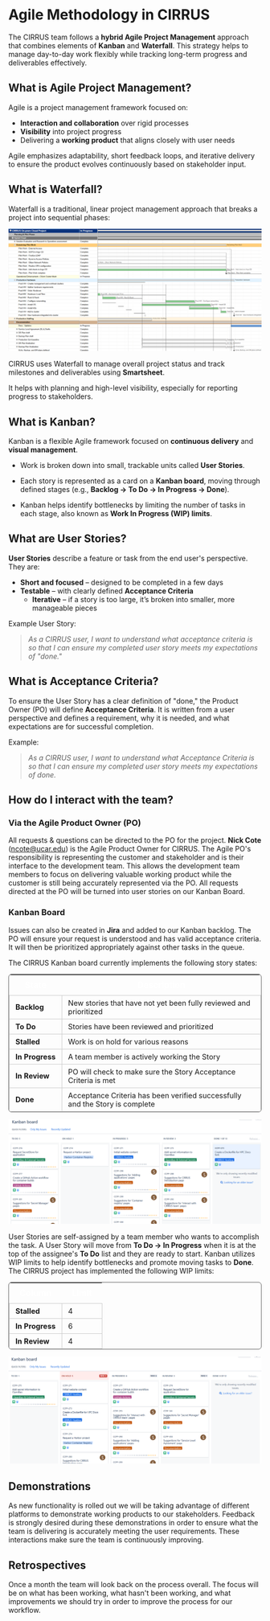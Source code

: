 # Agile Methodology in CIRRUS

The CIRRUS team follows a **hybrid Agile Project Management** approach that combines elements of **Kanban** and <span title="Sequential project management methodology with distinct phases."><strong>Waterfall</strong></span>. This strategy helps to manage day-to-day work flexibly while tracking long-term progress and deliverables effectively.

## What is Agile Project Management?

Agile is a project management framework focused on:

- **Interaction and collaboration** over rigid processes  
- **Visibility** into project progress  
- Delivering a **working product** that aligns closely with user needs  

Agile emphasizes adaptability, short feedback loops, and iterative delivery to ensure the product evolves continuously based on stakeholder input.

## What is Waterfall?

Waterfall is a traditional, linear project management approach that breaks a project into sequential phases:

![Smartsheet Project Plan](../../media/smartsheet/smartsheet.png "Smartsheet Project Plan")

CIRRUS uses Waterfall to manage overall project status and track milestones and deliverables using <span title="Cloud-based work-management and collaboration platform."><strong>Smartsheet</strong></span>.  

It helps with planning and high-level visibility, especially for reporting progress to stakeholders.

## What is Kanban?

Kanban is a flexible Agile framework focused on **continuous delivery** and **visual management**.

- Work is broken down into small, trackable units called <span title="Short, simple description of a feature from the end-user perspective."><strong>User Stories</strong></span>.
- Each story is represented as a card on a <span title="Visual board that tracks work items through workflow stages."><strong>Kanban board</strong></span>, moving through defined stages (e.g., **Backlog → To Do → In Progress → Done**).  

- Kanban helps identify bottlenecks by limiting the number of tasks in each stage, also known as <span title="Maximum number of tasks allowed in a workflow stage."><strong>Work In Progress (WIP) limits</strong></span>.  
  
## What are User Stories?

**User Stories** describe a feature or task from the end user's perspective. They are:

- **Short and focused** – designed to be completed in a few days
- **Testable** – with clearly defined <span title="Testable conditions that must be met for a story to be complete."><strong>Acceptance Criteria</strong></span>  
  - **Iterative** – if a story is too large, it’s broken into smaller, more manageable pieces

Example User Story:

> *As a CIRRUS user, I want to understand what acceptance criteria is so that I can ensure my completed user story meets my expectations of "done."*

## What is Acceptance Criteria?

To ensure the User Story has a clear definition of "done," the Product Owner (PO) will define **Acceptance Criteria**. It is written from a user perspective and defines a requirement, why it is needed, and what expectations are for successful completion.

Example:

> *As a CIRRUS user, I want to understand what Acceptance Criteria is so that I can ensure my completed user story meets my expectations of done.*

## How do I interact with the team?

### Via the Agile Product Owner (PO)

All requests & questions can be directed to the PO for the project. **Nick Cote** (<ncote@ucar.edu>) is the Agile Product Owner for CIRRUS. The Agile PO's responsibility is representing the customer and stakeholder and is their interface to the development team. This allows the development team members to focus on delivering valuable working product while the customer is still being accurately represented via the PO. All requests directed at the PO will be turned into user stories on our Kanban Board.

### Kanban Board

Issues can also be created in **Jira** and added to our Kanban backlog. The PO will ensure your request is understood and has valid acceptance criteria. It will then be prioritized appropriately against other tasks in the queue.

The CIRRUS Kanban board currently implements the following story states:

<table markdown="1" style="border:1px solid #666; border-collapse:collapse; margin:0 0 0 0; border-radius:6px; overflow:hidden; font-size:0.9rem;">
  <thead>
    <tr>
      <th style="padding:10px 20px; text-align:center; background-color:var(--md-primary-fg-color); color:#fff; font-size:1.05rem;">State</th>
      <th style="padding:10px 20px; text-align:center; background-color:var(--md-primary-fg-color); color:#fff; font-size:1.05rem;">Description</th>
    </tr>
  </thead>
  <tbody>
    <tr>
      <td style="padding:6px 12px; border:1px solid #ccc; white-space:nowrap;"><strong>Backlog</strong></td>
      <td style="padding:6px 12px; border:1px solid #ccc;">New stories that have not yet been fully reviewed and prioritized</td>
    </tr>
    <tr>
      <td style="padding:6px 12px; border:1px solid #ccc; white-space:nowrap;"><strong>To Do</strong></td>
      <td style="padding:6px 12px; border:1px solid #ccc;">Stories have been reviewed and prioritized</td>
    </tr>
    <tr>
      <td style="padding:6px 12px; border:1px solid #ccc; white-space:nowrap;"><strong>Stalled</strong></td>
      <td style="padding:6px 12px; border:1px solid #ccc;">Work is on hold for various reasons</td>
    </tr>
    <tr>
      <td style="padding:6px 12px; border:1px solid #ccc; white-space:nowrap;"><strong>In Progress</strong></td>
      <td style="padding:6px 12px; border:1px solid #ccc;">A team member is actively working the Story</td>
    </tr>
    <tr>
      <td style="padding:6px 12px; border:1px solid #ccc; white-space:nowrap;"><strong>In Review</strong></td>
      <td style="padding:6px 12px; border:1px solid #ccc;">PO will check to make sure the Story Acceptance Criteria is met</td>
    </tr>
    <tr>
      <td style="padding:6px 12px; border:1px solid #ccc; white-space:nowrap;"><strong>Done</strong></td>
      <td style="padding:6px 12px; border:1px solid #ccc;">Acceptance Criteria has been verified successfully and the Story is complete</td>
    </tr>
  </tbody>
</table>

![CIRRUS Kanban Board](../../media/jira/board.png "CIRRUS Kanban Board")

User Stories are self-assigned by a team member who wants to accomplish the task. A User Story will move from **To Do → In Progress** when it is at the top of the assignee's **To Do** list and they are ready to start. Kanban utilizes WIP limits to help identify bottlenecks and promote moving tasks to **Done**. The CIRRUS project has implemented the following WIP limits:

<table markdown="1" style="border:1px solid #666; border-collapse:collapse; margin:0 0 0 0; border-radius:6px; overflow:hidden; font-size:0.9rem;">
  <thead>
    <tr>
      <th style="padding:10px 20px; text-align:center; background-color:var(--md-primary-fg-color); color:#fff; font-size:1.05rem;">Column</th>
      <th style="padding:10px 20px; text-align:center; background-color:var(--md-primary-fg-color); color:#fff; font-size:1.05rem;">Limit</th>
    </tr>
  </thead>
  <tbody>
    <tr>
      <td style="padding:6px 12px; border:1px solid #ccc; white-space:nowrap;"><strong>Stalled</strong></td>
      <td style="padding:6px 12px; border:1px solid #ccc; white-space:nowrap;">4</td>
    </tr>
    <tr>
      <td style="padding:6px 12px; border:1px solid #ccc; white-space:nowrap;"><strong>In Progress</strong></td>
      <td style="padding:6px 12px; border:1px solid #ccc; white-space:nowrap;">6</td>
    </tr>
    <tr>
      <td style="padding:6px 12px; border:1px solid #ccc; white-space:nowrap;"><strong>In Review</strong></td>
      <td style="padding:6px 12px; border:1px solid #ccc; white-space:nowrap;">4</td>
    </tr>
  </tbody>
</table>

![Kanban WIP Limits](../../media/jira/WIP-limit.png "Kanban WIP Limits")

## Demonstrations

As new functionality is rolled out we will be taking advantage of different platforms to demonstrate working products to our stakeholders. Feedback is strongly desired during these demonstrations in order to ensure what the team is delivering is accurately meeting the user requirements. These interactions make sure the team is continuously improving.

## Retrospectives

Once a month the team will look back on the process overall. The focus will be on what has been working, what hasn't been working, and what improvements we should try in order to improve the process for our workflow.
